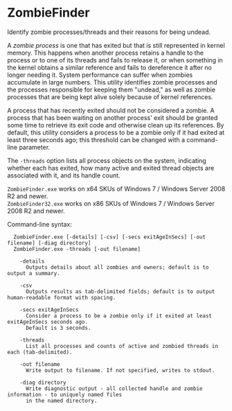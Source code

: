 # ZombieFinder
Identify zombie processes/threads and their reasons for being undead.

A _zombie process_ is one that has exited but that is still represented in kernel memory. This happens when another process retains a handle to the process or to one of its threads and fails to release it, or when something in the kernel obtains a similar reference and fails to dereference it after no longer needing it. System performance can suffer when zombies accumulate in large numbers. This utility identifies zombie processes and the processes responsible for keeping them "undead," as well as zombie processes that are being kept alive solely because of kernel references.

A process that has recently exited should not be considered a zombie. A process that has been waiting on another process' exit should be granted some time to retrieve its exit code and otherwise clean up its references. By default, this utility considers a process to be a zombie only if it had exited at least three seconds ago; this threshold can be changed with a command-line parameter.

The `-threads` option lists all process objects on the system, indicating whether each has exited, how many active and exited thread objects are associated with it, and its handle count.

`ZombieFinder.exe` works on x64 SKUs of Windows 7 / Windows Server 2008 R2 and newer.<br>
`ZombieFinder32.exe` works on x86 SKUs of Windows 7 / Windows Server 2008 R2 and newer.

Command-line syntax:
```
  ZombieFinder.exe [-details] [-csv] [-secs exitAgeInSecs] [-out filename] [-diag directory]
  ZombieFinder.exe -threads [-out filename]

    -details
      Outputs details about all zombies and owners; default is to output a summary.

    -csv
      Outputs results as tab-delimited fields; default is to output human-readable format with spacing.

    -secs exitAgeInSecs
      Consider a process to be a zombie only if it exited at least exitAgeInSecs seconds ago.
      Default is 3 seconds.

    -threads
      List all processes and counts of active and zombied threads in each (tab-delimited).

    -out filename
      Write output to filename. If not specified, writes to stdout.

    -diag directory
      Write diagnostic output - all collected handle and zombie information - to uniquely named files
      in the named directory.
```
